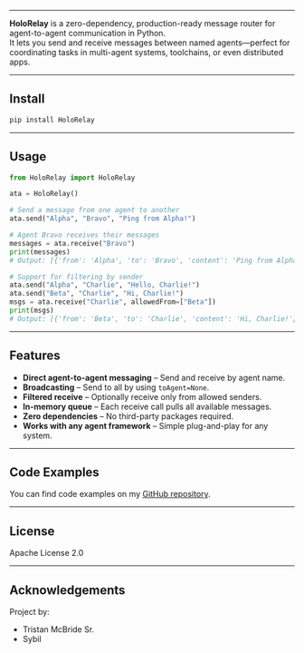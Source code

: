 ﻿
---

**HoloRelay** is a zero-dependency, production-ready message router for agent-to-agent communication in Python.  
It lets you send and receive messages between named agents—perfect for coordinating tasks in multi-agent systems, toolchains, or even distributed apps.

---

## Install

```sh
pip install HoloRelay
````

---

## Usage

```python
from HoloRelay import HoloRelay

ata = HoloRelay()

# Send a message from one agent to another
ata.send("Alpha", "Bravo", "Ping from Alpha!")

# Agent Bravo receives their messages
messages = ata.receive("Bravo")
print(messages)
# Output: [{'from': 'Alpha', 'to': 'Bravo', 'content': 'Ping from Alpha!'}]

# Support for filtering by sender
ata.send("Alpha", "Charlie", "Hello, Charlie!")
ata.send("Beta", "Charlie", "Hi, Charlie!")
msgs = ata.receive("Charlie", allowedFrom=["Beta"])
print(msgs)
# Output: [{'from': 'Beta', 'to': 'Charlie', 'content': 'Hi, Charlie!'}]
```

---

## Features

* **Direct agent-to-agent messaging** – Send and receive by agent name.
* **Broadcasting** – Send to all by using `toAgent=None`.
* **Filtered receive** – Optionally receive only from allowed senders.
* **In-memory queue** – Each receive call pulls all available messages.
* **Zero dependencies** – No third-party packages required.
* **Works with any agent framework** – Simple plug-and-play for any system.

---

## Code Examples

You can find code examples on my [GitHub repository](https://github.com/TristanMcBrideSr/TechBook).

---

## License

Apache License 2.0

---

## Acknowledgements

Project by:
- Tristan McBride Sr.
- Sybil
